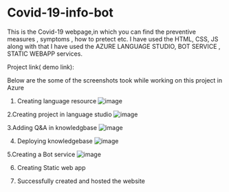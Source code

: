 # Covid-19-info-bot
This is the Covid-19 webpage,in which you can find the preventive measures , symptoms , how to pretect etc.
I have used the HTML, CSS, JS  along with that I have used the AZURE LANGUAGE STUDIO, BOT SERVICE , STATIC WEBAPP services.

Project link( demo link): 

Below are the some of the screenshots took while working on this project in Azure
1. Creating language resource 
![image](https://github.com/Jaya2443/Covid-19-info-bot/assets/113762941/5ac7805d-519e-4a73-9bab-0714b5c962f8)

2.Creating project in language studio
![image](https://github.com/Jaya2443/Covid-19-info-bot/assets/113762941/879725b4-fc61-48ef-8712-e951cdb07400)

3.Adding Q&A in knowledgbase
![image](https://github.com/Jaya2443/Covid-19-info-bot/assets/113762941/739e7938-1b6f-45ea-9ab3-6512e0549b32)

4. Deploying knowledgebase
![image](https://github.com/Jaya2443/Covid-19-info-bot/assets/113762941/1cf94419-2322-4e60-b4d1-31bb3bf5469d)

5.Creating a Bot service 
![image](https://github.com/Jaya2443/Covid-19-info-bot/assets/113762941/dd3ac014-e7ec-4b8f-a046-1994df95307d)

6. Creating Static web app

7. Successfully created and hosted the website

